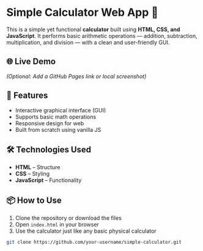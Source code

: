 # Simple Calculator Web App 🧮

This is a simple yet functional **calculator** built using **HTML, CSS, and JavaScript**. It performs basic arithmetic operations — addition, subtraction, multiplication, and division — with a clean and user-friendly GUI.

## 🌐 Live Demo
*(Optional: Add a GitHub Pages link or local screenshot)*

## 🚀 Features
- Interactive graphical interface (GUI)
- Supports basic math operations
- Responsive design for web
- Built from scratch using vanilla JS

## 🛠️ Technologies Used
- **HTML** – Structure
- **CSS** – Styling
- **JavaScript** – Functionality

## 📦 How to Use
1. Clone the repository or download the files
2. Open `index.html` in your browser
3. Use the calculator just like any basic physical calculator

```bash
git clone https://github.com/your-username/simple-calculator.git
